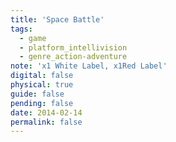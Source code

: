 ```yaml
---
title: 'Space Battle'
tags:
  - game
  - platform_intellivision
  - genre_action-adventure
note: 'x1 White Label, x1Red Label'
digital: false
physical: true
guide: false
pending: false
date: 2014-02-14
permalink: false
---
```

